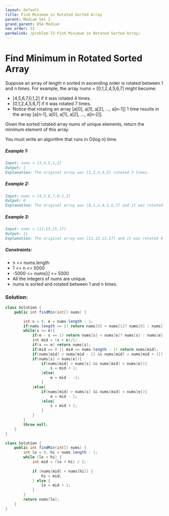 ```yaml
---
layout: default
title: Find Minimum in Rotated Sorted Array
parent: Medium Set 2
grand_parent: DSA Medium
nav_order: 22
permalink: /problem-72-Find Minimum in Rotated Sorted Array/
---
```

# Find Minimum in Rotated Sorted Array
Suppose an array of length n sorted in ascending order is rotated between 1 and n times. For example, the array nums = [0,1,2,4,5,6,7] might become:

* [4,5,6,7,0,1,2] if it was rotated 4 times.
* [0,1,2,4,5,6,7] if it was rotated 7 times.
* Notice that rotating an array [a[0], a[1], a[2], ..., a[n-1]] 1 time results in the array [a[n-1], a[0], a[1], a[2], ..., a[n-2]].

Given the sorted rotated array nums of unique elements, return the minimum element of this array.

You must write an algorithm that runs in O(log n) time.

##### Example 1:
```markdown
Input: nums = [3,4,5,1,2]
Output: 1
Explanation: The original array was [1,2,3,4,5] rotated 3 times.
```
##### Example 2:
```markdown
Input: nums = [4,5,6,7,0,1,2]
Output: 0
Explanation: The original array was [0,1,2,4,5,6,7] and it was rotated 4 times.
```
##### Example 3:
```markdown
Input: nums = [11,13,15,17]
Output: 11
Explanation: The original array was [11,13,15,17] and it was rotated 4 times.
```
##### Constraints:
* n == nums.length
* 1 <= n <= 5000
* -5000 <= nums[i] <= 5000
* All the integers of nums are unique.
* nums is sorted and rotated between 1 and n times.

### Solution:
```java
class Solution {
    public int findMin(int[] nums) {

        int s = 0, e = nums.length - 1;
        if(nums.length == 2) return nums[0] < nums[1]? nums[0] : nums[1];
        while(s <= e){
            if(e - s == 1) return nums[s] < nums[e]? nums[s] : nums[e];
            int mid = (s + e)/2;
            if(s == e) return nums[s];
            if(mid == 0 || mid == nums.length - 1) return nums[mid];
            if(nums[mid] < nums[mid - 1] && nums[mid] < nums[mid + 1]) return nums[mid];
            if(nums[s] > nums[e]){
                if(nums[mid] > nums[s] && nums[mid] > nums[e]){
                    s = mid + 1;
                }else{
                    e = mid - -1;
                }
            }else{
                if(nums[mid] > nums[s] && nums[mid] < nums[e]){
                    e = mid - 1;
                }else{
                    s = mid + 1;
                }
            }
        }
        throw null;
    }
}
```
```java
class Solution {
    public int findMin(int[] nums) {
        int lo = 0, hi = nums.length - 1;
        while (lo < hi) {
            int mid = (lo + hi) / 2;
                
            if (nums[mid] < nums[hi]) {
                hi = mid;    
            } else {
                lo = mid + 1; 
            }
        }
        return nums[lo];
    }
}
```
